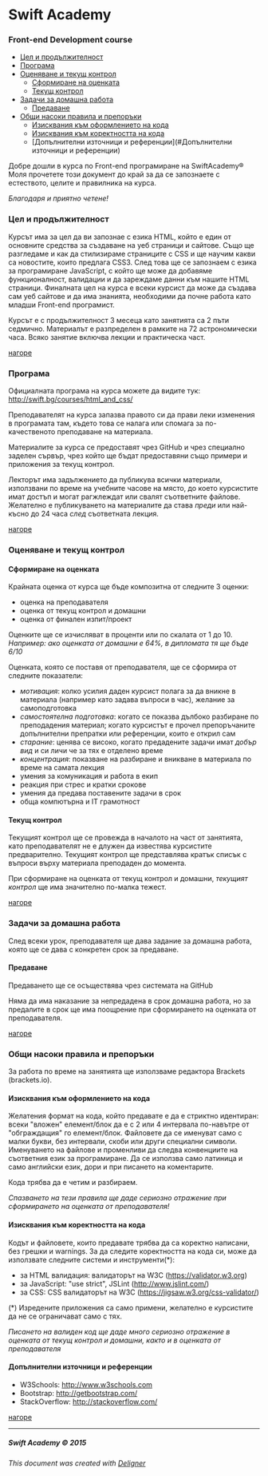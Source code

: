 # Swift Academy

### Front-end Development course

- [Цел и продължителност](#Цел-и-продължителност)
- [Програма](#Програма)
- [Оценяване и текущ контрол](#Оценяване-и-текущ-контрол)
  - [Сформиране на оценката](#Сформиране-на-оценката) 
  - [Текущ контрол](#Текущ-контрол)
- [Задачи за домашна работа](#Задачи-за-домашна-работа)
  - [Предаване](#Предаване)
- [Общи насоки правила и препоръки](#Общи-насоки-правила-и-препоръки)
  - [Изисквания към оформлението на кода](#Изисквания-към-оформлението-на-кода)
  - [Изисквания към коректността на кода](#Изисквания-към-коректността-на-кода)
  - [Допълнителни източници и референции](#Допълнителни източници и референции)

Добре дошли в курса по Front-end програмиране на SwiftAcademy&reg;
Моля прочетете този документ до край за да се запознаете с естеството, целите и правилника на курса.

_Благодаря и приятно четене!_

###  Цел и продължителност

Курсът има за цел да ви запознае с езика HTML, който е един от основните средства за създаване на уеб страници и сайтове. Също ще разгледаме и как да стилизираме страниците с CSS и ще научим какви са новостите, които предлага CSS3.
След това ще се запознаем с езика за програмиране JavaScript, с който ще може да добавяме функционалност, валидации и да зареждаме данни към нашите HTML страници. Финалната цел на курса е всеки курсист да може да създава сам уеб сайтове и да има знанията, необходими да почне работа като младши Front-end програмист.

Курсът е с продължителност 3 месеца като занятията са 2 пъти седмично. Материалът е разпределен в рамките на 72 астрономически часа.
Всяко занятие включва лекции и практическа част.

[нагоре](#swift-academy)

### Програма

Официалната програма на курса можете да видите тук: http://swift.bg/courses/html_and_css/

Преподавателят на курса запазва правото си да прави леки изменения в програмата там, където това се налага или спомага за по-качественото преподаване на материала.

Материалите за курса се предоставят чрез GitHub и чрез специално заделен сървър, чрез който ще бъдат предоставяни също примери и приложения за текущ контрол.

Лекторът има задължението да публикува всички материали, използвани по време на учебните часове на място, до което курсистите имат достъп и могат рагжлеждат или свалят съответните файлове. Желателно е публикуването на материалите да става _преди_ или най-късно до 24 часа _след_ съответната лекция.

[нагоре](#swift-academy)

### Оценяване и текущ контрол

#### Сформиране на оценката

Крайната оценка от курса ще бъде композитна от следните 3 оценки:
- оценка на преподавателя
- оценка от текущ контрол и домашни
- оценка от финален изпит/проект

Оценките ще се изчисляват в проценти или по скалата от 1 до 10.
_Например: ако оценката от домашни е 64%, в дипломата тя ще бъде 6/10_

Оценката, която се поставя от преподавателя, ще се сформира от следните показатели:
- _мотивация_: колко усилия даден курсист полага за да вникне в материала (например като задава въпроси в час), желание за самоподготовка
- _самостоятелна подготовка_: когато се показва дълбоко разбиране по преподадения материал; когато курсистът е прочел препоръчаните допълнителни препратки или референции, които е открил сам
- _старание_: ценява се високо, когато предадените задачи имат *добър вид* и си личи че за тях е отделено време
- _концентрация_: показване на разбиране и вникване в материала по време на самата лекция
- умения за комуникация и работа в екип
- реакция при стрес и кратки срокове
- умения да предава поставените задачи в срок
- обща компютърна и IT грамотност
 
#### Текущ контрол

Текущият контрол ще се провежда в началото на част от занятията, като преподавателят не е длужен да известява курсистите предварително. Текущият контрол ще представлява кратък списък с въпроси върху материала преподаден до момента.

При сформиране на оценката от текущ контрол и домашни, _текущият контрол_ ще има значително по-малка тежест.

[нагоре](#swift-academy)

### Задачи за домашна работа

След всеки урок, преподавателя ще дава задание за домашна работа, която ще се дава с конкретен срок за предаване.

#### Предаване

Предаването ще се осъществява чрез системата на GitHub

Няма да има наказание за непредадена в срок домашна работа, но за предалите в срок ще има поощрение при сформирането на оценката от преподавателя.

[нагоре](#swift-academy)

### Общи насоки правила и препоръки

За работа по време на занятията ще използваме редактора Brackets (brackets.io).

#### Изисквания към оформлението на кода

Желатения формат на кода, който предавате е да е стриктно идентиран: всеки "вложен" елемент/блок да е с 2 или 4 интервала по-навътре от "обграждащия" го елемент/блок.
Файловете да се именуват само с малки букви, без интервали, скоби или други специални символи.
Именуването на файлове и променливи да следва конвенциите на съответния език за програмиране. Да се използва само латиница и само английски език, дори и при писането на коментарите.

Кода трябва да е четим и разбираем.

_Спазването на тези правила ще даде сериозно отражение при сформирането на оценката от преподавателя!_

#### Изисквания към коректността на кода

Кодът и файловете, които предавате трябва да са коректно написани, без грешки и warnings.
За да следите коректността на кода си, може да използвате следните системи и инструменти(*):

- за HTML валидация: валидаторът на W3C (https://validator.w3.org)
- за JavaScript: "use strict", JSLint (http://www.jslint.com/)
- за CSS: CSS валидаторът на W3C (https://jigsaw.w3.org/css-validator/)

(*) Изредените приложения са само примени, желателно е курсистите да не се ограничават само с тях.

_Писането на валиден код ще даде много сериозно отражение в оценката от текущ контрол и домашни, както и в оценката от преподавателя_

#### Допълнителни източници и референции

- W3Schools: http://www.w3schools.com
- Bootstrap: http://getbootstrap.com/
- StackOverflow: http://stackoverflow.com/

[нагоре](#swift-academy)

---

##### Swift Academy &copy; 2015

_This document was created with [Deligner](http://dillinger.io/)_
